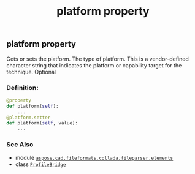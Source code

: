 ﻿---
title: platform property
second_title: Aspose.CAD for Python via .NET API References
description: 
type: docs
weight: 60
url: /python-net/aspose.cad.fileformats.collada.fileparser.elements/profilebridge/platform/
is_root: false
---

## platform property


Gets or sets the platform.
The type of platform.
This is a vendor-defined character string that indicates the platform or capability target for the technique.
Optional
### Definition:
```python
@property
def platform(self):
    ...
@platform.setter
def platform(self, value):
    ...
```

### See Also
* module [`aspose.cad.fileformats.collada.fileparser.elements`](../../)
* class [`ProfileBridge`](/cad/python-net/aspose.cad.fileformats.collada.fileparser.elements/profilebridge)
